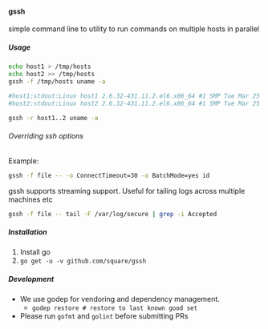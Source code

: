 #### gssh

simple command line to utility to run commands on multiple hosts in parallel

##### Usage

```bash
echo host1 > /tmp/hosts
echo host2 >> /tmp/hosts
gssh -f /tmp/hosts uname -a

#host1:stdout:Linux host1 2.6.32-431.11.2.el6.x86_64 #1 SMP Tue Mar 25 19:59:55 UTC 2014 x86_64 x86_64 x86_64 GNU/Linux
#host2:stdout:Linux host2 2.6.32-431.11.2.el6.x86_64 #1 SMP Tue Mar 25 19:59:55 UTC 2014 x86_64 x86_64 x86_64 GNU/Linux
```

```bash
gssh -r host1..2 uname -a
```

###### Overriding ssh options

Example:

```bash
gssh -f file -- -o ConnectTimeout=30 -o BatchMode=yes id
```

gssh supports streaming support. Useful for tailing logs across multiple machines etc

```bash
gssh -f file -- tail -F /var/log/secure | grep -i Accepted
```

##### Installation

1. Install go
2. `go get -u -v github.com/square/gssh`

##### Development
* We use godep for vendoring and dependency management.
  * `godep restore # restore to last known good set`
* Please run `gofmt` and `golint` before submitting PRs

